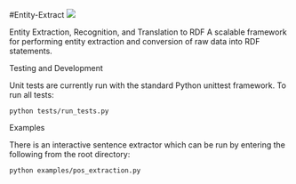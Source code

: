 #Entity-Extract  <a href="https://travis-ci.org/RaymondKlass/entity-extract/"><img src="https://travis-ci.org/RaymondKlass/entity-extract.svg?branch=master"></a>

Entity Extraction, Recognition, and Translation to RDF
A scalable framework for performing entity extraction and conversion of raw data into RDF statements.

Testing and Development

Unit tests are currently run with the standard Python unittest framework.  To run all tests:

```
python tests/run_tests.py
```

Examples

There is an interactive sentence extractor which can be run by entering the following from the root directory:

```
python examples/pos_extraction.py
```

